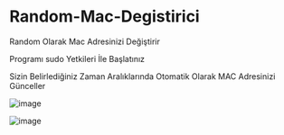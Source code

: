 # Random-Mac-Degistirici
Random Olarak Mac Adresinizi Değiştirir

Programı sudo Yetkileri İle Başlatınız


Sizin Belirlediğiniz Zaman Aralıklarında Otomatik Olarak MAC Adresinizi Günceller

![image](https://user-images.githubusercontent.com/98693116/213694197-280f47c9-70f3-46bd-9870-8e98c9921443.png)

![image](https://user-images.githubusercontent.com/98693116/213694143-f86c8b9f-1e22-4e18-a16d-7599249d2e86.png)
